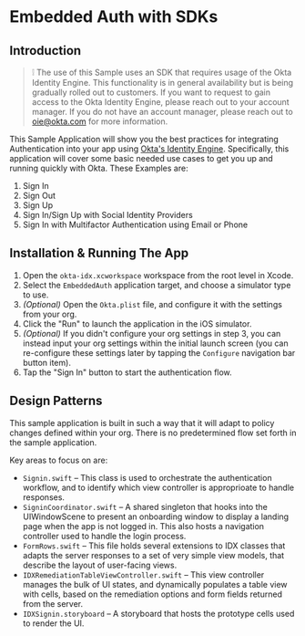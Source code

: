 # Embedded Auth with SDKs

## Introduction
> :grey_exclamation: The use of this Sample uses an SDK that requires usage of the Okta Identity Engine. 
This functionality is in general availability but is being gradually rolled out to customers. If you want
to request to gain access to the Okta Identity Engine, please reach out to your account manager. If you 
do not have an account manager, please reach out to oie@okta.com for more information.

This Sample Application will show you the best practices for integrating Authentication into your app
using [Okta's Identity Engine](https://developer.okta.com/docs/concepts/ie-intro/). Specifically, this 
application will cover some basic needed use cases to get you up and running quickly with Okta.
These Examples are:
1. Sign In
2. Sign Out
3. Sign Up
4. Sign In/Sign Up with Social Identity Providers
5. Sign In with Multifactor Authentication using Email or Phone

## Installation & Running The App

1. Open the `okta-idx.xcworkspace` workspace from the root level in Xcode. 
2. Select the `EmbeddedAuth` application target, and choose a simulator type to use.
3. *(Optional)* Open the `Okta.plist` file, and configure it with the settings from your org.
4. Click the "Run" to launch the application in the iOS simulator.
5. *(Optional)* If you didn't configure your org settings in step 3, you can instead input your org settings within the initial launch screen (you can re-configure these settings later by tapping the `Configure` navigation bar button item).
6. Tap the "Sign In" button to start the authentication flow.

## Design Patterns

This sample application is built in such a way that it will adapt to policy changes defined within your org. There is no predetermined flow set forth in the sample application.

Key areas to focus on are:

* `Signin.swift` – This class is used to orchestrate the authentication workflow, and to identify which view controller is approprioate to handle responses.
* `SigninCoordinator.swift` – A shared singleton that hooks into the UIWindowScene to present an onboarding window to display a landing page when the app is not logged in. This also hosts a navigation controller used to handle the login process.
* `FormRows.swift` – This file holds several extensions to IDX classes that adapts the server responses to a set of very simple view models, that describe the layout of user-facing views.
* `IDXRemediationTableViewController.swift` – This view controller manages the bulk of UI states, and dynamically populates a table view with cells, based on the remediation options and form fields returned from the server.
* `IDXSignin.storyboard` – A storyboard that hosts the prototype cells used to render the UI.
